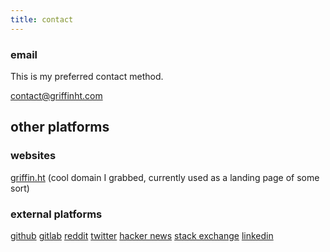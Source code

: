 ```yaml
---
title: contact
---
```


### email

This is my preferred contact method.

[contact@griffinht.com](mailto:Contact@griffinht.com)

## other platforms

### websites
[griffin.ht](https://griffin.ht) (cool domain I grabbed, currently used as a landing page of some sort)

### external platforms
[github](https://github.com/griffinht)
[gitlab](https://gitlab.com/griffinht)
[reddit](https://reddit.com/u/griffinht)
[twitter](https://twitter.com/griffin_ht)
[hacker news](https://news.ycombinator.com/user?id=griffinht)
[stack exchange](https://stackexchange.com/users/16572500/griffinht)
[linkedin](https://www.linkedin.com/in/griffinht)
